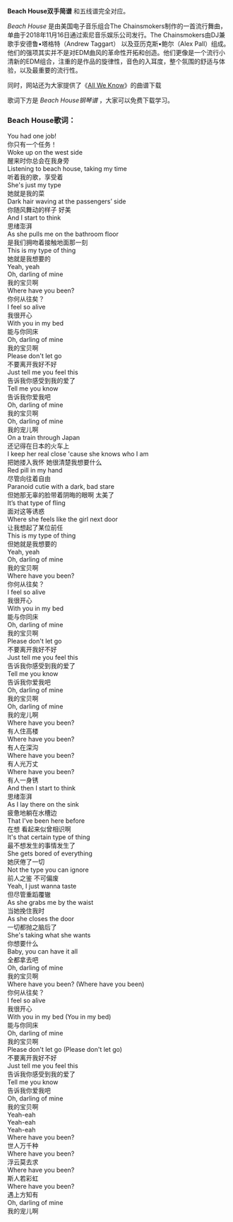 

**Beach House双手简谱** 和五线谱完全对应。

_Beach House_ 是由美国电子音乐组合The
Chainsmokers制作的一首流行舞曲，单曲于2018年11月16日通过索尼音乐娱乐公司发行。The
Chainsmokers由DJ兼歌手安德鲁•塔格特（Andrew Taggart） 以及亚历克斯•鲍尔（Alex
Pall）组成。他们的强项其实并不是对EDM曲风的革命性开拓和创造。他们更像是一个流行小清新的EDM组合，注重的是作品的旋律性，音色的入耳度，整个氛围的舒适与体验，以及最重要的流行性。

同时，网站还为大家提供了《[All We Know](Music-7657-All-We-Know-The-Chainsmokers.html "All
We Know")》的曲谱下载

歌词下方是 _Beach House钢琴谱_ ，大家可以免费下载学习。

### Beach House歌词：

You had one job!  
你只有一个任务！  
Woke up on the west side  
醒来时你总会在我身旁  
Listening to beach house, taking my time  
听着我的歌，享受着  
She's just my type  
她就是我的菜  
Dark hair waving at the passengers’ side  
你随风舞动的样子 好美  
And I start to think  
思绪澎湃  
As she pulls me on the bathroom floor  
是我们拥吻着接触地面那一刻  
This is my type of thing  
她就是我想要的  
Yeah, yeah  
Oh, darling of mine  
我的宝贝啊  
Where have you been?  
你何从往矣？  
I feel so alive  
我很开心  
With you in my bed  
能与你同床  
Oh, darling of mine  
我的宝贝啊  
Please don't let go  
不要离开我好不好  
Just tell me you feel this  
告诉我你感受到我的爱了  
Tell me you know  
告诉我你爱我吧  
Oh, darling of mine  
我的宝贝啊  
Oh, darling of mine  
我的宠儿啊  
On a train through Japan  
还记得在日本的火车上  
I keep her real close 'cause she knows who I am  
把她搂入我怀 她很清楚我想要什么  
Red pill in my hand  
尽管向往着自由  
Paranoid cutie with a dark, bad stare  
但她那无辜的脸带着阴晦的眼啊 太美了  
It’s that type of fling  
面对这等诱惑  
Where she feels like the girl next door  
让我想起了某位前任  
This is my type of thing  
但她就是我想要的  
Yeah, yeah  
Oh, darling of mine  
我的宝贝啊  
Where have you been?  
你何从往矣？  
I feel so alive  
我很开心  
With you in my bed  
能与你同床  
Oh, darling of mine  
我的宝贝啊  
Please don't let go  
不要离开我好不好  
Just tell me you feel this  
告诉我你感受到我的爱了  
Tell me you know  
告诉我你爱我吧  
Oh, darling of mine  
我的宝贝啊  
Oh, darling of mine  
我的宠儿啊  
Where have you been?  
有人住高楼  
Where have you been?  
有人在深沟  
Where have you been?  
有人光万丈  
Where have you been?  
有人一身锈  
And then I start to think  
思绪澎湃  
As I lay there on the sink  
疲惫地躺在水槽边  
That I've been here before  
在想 看起来似曾相识啊  
It's that certain type of thing  
最不想发生的事情发生了  
She gets bored of everything  
她厌倦了一切  
Not the type you can ignore  
前人之鉴 不可偏废  
Yeah, I just wanna taste  
但尽管重蹈覆辙  
As she grabs me by the waist  
当她挽住我时  
As she closes the door  
一切都抛之脑后了  
She's taking what she wants  
你想要什么  
Baby, you can have it all  
全都拿去吧  
Oh, darling of mine  
我的宝贝啊  
Where have you been? (Where have you been)  
你何从往矣？  
I feel so alive  
我很开心  
With you in my bed (You in my bed)  
能与你同床  
Oh, darling of mine  
我的宝贝啊  
Please don't let go (Please don't let go)  
不要离开我好不好  
Just tell me you feel this  
告诉我你感受到我的爱了  
Tell me you know  
告诉我你爱我吧  
Oh, darling of mine  
我的宝贝啊  
Yeah-eah  
Yeah-eah  
Yeah-eah  
Where have you been?  
世人万千种  
Where have you been?  
浮云莫去求  
Where have you been?  
斯人若彩虹  
Where have you been?  
遇上方知有  
Oh, darling of mine  
我的宠儿啊

